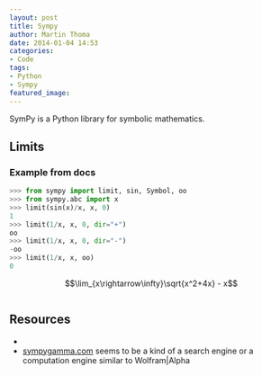 ```yaml
---
layout: post
title: Sympy
author: Martin Thoma
date: 2014-01-04 14:53
categories:
- Code
tags:
- Python
- Sympy
featured_image:
---
```


SymPy is a Python library for symbolic mathematics.

## Limits ##
### Example from docs ###

```python
>>> from sympy import limit, sin, Symbol, oo
>>> from sympy.abc import x
>>> limit(sin(x)/x, x, 0)
1
>>> limit(1/x, x, 0, dir="+")
oo
>>> limit(1/x, x, 0, dir="-")
-oo
>>> limit(1/x, x, oo)
0
```

$$\lim_{x\rightarrow\infty}\sqrt{x^2+4x} - x$$

```pyton
```

## Resources ##
* [](http://sympy.org/en/index.html)
* [sympygamma.com](http://www.sympygamma.com/) seems to be a
  kind of a search engine or a computation engine similar to Wolfram|Alpha
